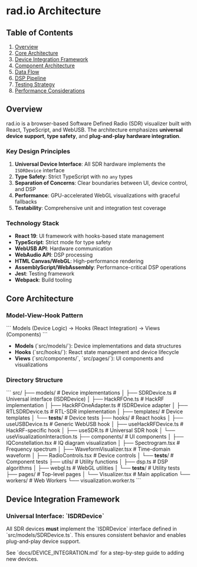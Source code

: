 # rad.io Architecture

## Table of Contents

1. [Overview](#overview)
2. [Core Architecture](#core-architecture)
3. [Device Integration Framework](#device-integration-framework)
4. [Component Architecture](#component-architecture)
5. [Data Flow](#data-flow)
6. [DSP Pipeline](#dsp-pipeline)
7. [Testing Strategy](#testing-strategy)
8. [Performance Considerations](#performance-considerations)

## Overview

rad.io is a browser-based Software Defined Radio (SDR) visualizer built with React, TypeScript, and WebUSB. The architecture emphasizes **universal device support**, **type safety**, and **plug-and-play hardware integration**.

### Key Design Principles

1. **Universal Device Interface**: All SDR hardware implements the `ISDRDevice` interface
2. **Type Safety**: Strict TypeScript with no `any` types
3. **Separation of Concerns**: Clear boundaries between UI, device control, and DSP
4. **Performance**: GPU-accelerated WebGL visualizations with graceful fallbacks
5. **Testability**: Comprehensive unit and integration test coverage

### Technology Stack

- **React 19**: UI framework with hooks-based state management
- **TypeScript**: Strict mode for type safety
- **WebUSB API**: Hardware communication
- **WebAudio API**: DSP processing
- **HTML Canvas/WebGL**: High-performance rendering
- **AssemblyScript/WebAssembly**: Performance-critical DSP operations
- **Jest**: Testing framework
- **Webpack**: Build tooling

## Core Architecture

### Model-View-Hook Pattern

\`\`\`
Models (Device Logic) → Hooks (React Integration) → Views (Components)
\`\`\`

- **Models** (\`src/models/\`): Device implementations and data structures
- **Hooks** (\`src/hooks/\`): React state management and device lifecycle
- **Views** (\`src/components/\`, \`src/pages/\`): UI components and visualizations

### Directory Structure

\`\`\`
src/
├── models/ # Device implementations
│ ├── SDRDevice.ts # Universal interface (ISDRDevice)
│ ├── HackRFOne.ts # HackRF implementation
│ ├── HackRFOneAdapter.ts # ISDRDevice adapter
│ ├── RTLSDRDevice.ts # RTL-SDR implementation
│ ├── templates/ # Device templates
│ └── **tests**/ # Device tests
├── hooks/ # React hooks
│ ├── useUSBDevice.ts # Generic WebUSB hook
│ ├── useHackRFDevice.ts # HackRF-specific hook
│ ├── useSDR.ts # Universal SDR hook
│ └── useVisualizationInteraction.ts
├── components/ # UI components
│ ├── IQConstellation.tsx # IQ diagram visualization
│ ├── Spectrogram.tsx # Frequency spectrum
│ ├── WaveformVisualizer.tsx # Time-domain waveform
│ ├── RadioControls.tsx # Device controls
│ └── **tests**/ # Component tests
├── utils/ # Utility functions
│ ├── dsp.ts # DSP algorithms
│ ├── webgl.ts # WebGL utilities
│ └── **tests**/ # Utility tests
├── pages/ # Top-level pages
│ └── Visualizer.tsx # Main application
└── workers/ # Web Workers
└── visualization.worker.ts
\`\`\`

## Device Integration Framework

### Universal Interface: \`ISDRDevice\`

All SDR devices **must** implement the \`ISDRDevice\` interface defined in \`src/models/SDRDevice.ts\`. This ensures consistent behavior and enables plug-and-play device support.

See \`docs/DEVICE_INTEGRATION.md\` for a step-by-step guide to adding new devices.
